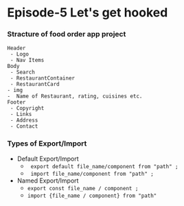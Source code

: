 # Episode-5 Let's get hooked

### Stracture of food order app project

```
Header
 - Logo
 - Nav Items
Body
 - Search
 - RestaurantContainer
 - RestaurantCard
- img
-  Name of Restaurant, rating, cuisines etc.
Footer
 - Copyright
 - Links
 - Address
 - Contact
```

### Types of Export/Import

- Default Export/Import
  - ` export default file_name/component from "path" ;`
  - ` import file_name/component from "path" ;`
- Named Export/Import
  - `export const file_name / component ;`
  - `import {file_name / component} from "path"`
